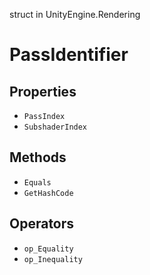 struct in UnityEngine.Rendering
# PassIdentifier

## Properties
- `PassIndex`
- `SubshaderIndex`
## Methods
- `Equals`
- `GetHashCode`
## Operators
- `op_Equality`
- `op_Inequality`
